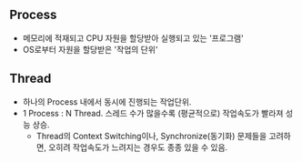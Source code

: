 ## Process

- 메모리에 적재되고 CPU 자원을 할당받아 실행되고 있는 '프로그램'
- OS로부터 자원을 할당받은 '작업의 단위'



## Thread

- 하나의 Process 내에서 동시에 진행되는 작업단위.
- 1 Process : N Thread. 스레드 수가 많을수록 (평균적으로) 작업속도가 빨라져 성능 상승.
  - Thread의 Context Switching이나, Synchronize(동기화) 문제들을 고려하면, 오히려 작업속도가 느려지는 경우도 종종 있을 수 있음.
